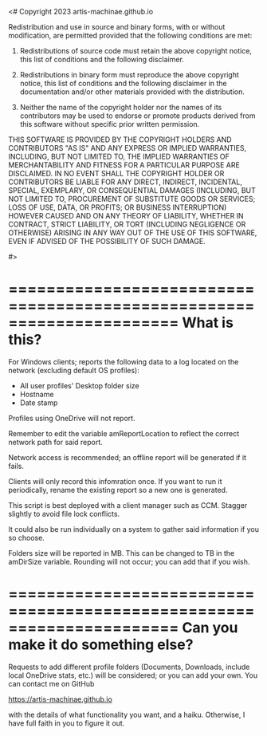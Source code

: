 <#
Copyright 2023 artis-machinae.github.io

Redistribution and use in source and binary forms, with or without modification, are permitted provided that the following conditions are met:

1. Redistributions of source code must retain the above copyright notice, this list of conditions and the following disclaimer.

2. Redistributions in binary form must reproduce the above copyright notice, this list of conditions and the following disclaimer in the documentation and/or other materials provided with the distribution.

3. Neither the name of the copyright holder nor the names of its contributors may be used to endorse or promote products derived from this software without specific prior written permission.

THIS SOFTWARE IS PROVIDED BY THE COPYRIGHT HOLDERS AND CONTRIBUTORS "AS IS" AND ANY EXPRESS OR IMPLIED WARRANTIES, INCLUDING, BUT NOT LIMITED TO, THE IMPLIED WARRANTIES OF MERCHANTABILITY AND FITNESS FOR A PARTICULAR PURPOSE ARE DISCLAIMED. IN NO EVENT SHALL THE COPYRIGHT HOLDER OR CONTRIBUTORS BE LIABLE FOR ANY DIRECT, INDIRECT, INCIDENTAL, SPECIAL, EXEMPLARY, OR CONSEQUENTIAL DAMAGES (INCLUDING, BUT NOT LIMITED TO, PROCUREMENT OF SUBSTITUTE GOODS OR SERVICES; LOSS OF USE, DATA, OR PROFITS; OR BUSINESS INTERRUPTION) HOWEVER CAUSED AND ON ANY THEORY OF LIABILITY, WHETHER IN CONTRACT, STRICT LIABILITY, OR TORT (INCLUDING NEGLIGENCE OR OTHERWISE) ARISING IN ANY WAY OUT OF THE USE OF THIS SOFTWARE, EVEN IF ADVISED OF THE POSSIBILITY OF SUCH DAMAGE.

#>

======================================================================
What is this?
======================================================================


For Windows clients; reports the following data to a log located on the network (excluding default OS profiles):
- All user profiles' Desktop folder size 
- Hostname
- Date stamp

Profiles using OneDrive will not report.

Remember to edit the variable amReportLocation to reflect the correct network path for said report.

Network access is recommended; an offline report will be generated if it fails.

Clients will only record this infomration once. If you want to run it periodically, rename the existing report so a new one is generated.


This script is best deployed with a client manager such as CCM. Stagger slightly to avoid file lock conflicts.


It could also be run individually on a system to gather said information if you so choose.

Folders size will be reported in MB. This can be changed to TB in the amDirSize variable.
Rounding will not occur; you can add that if you wish.



======================================================================
Can you make it do something else?
======================================================================

Requests to add different profile folders (Documents, Downloads, include local OneDrive stats, etc.) will be considered; or you can add your own. You can contact me on GitHub

https://artis-machinae.github.io

with the details of what functionality you want, and a haiku.
Otherwise, I have full faith in you to figure it out.
